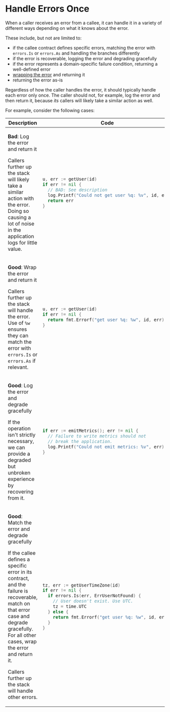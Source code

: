 # Handle Errors Once

When a caller receives an error from a callee,
it can handle it in a variety of different ways
depending on what it knows about the error.

These include, but not are limited to:

- if the callee contract defines specific errors,
  matching the error with `errors.Is` or `errors.As`
  and handling the branches differently
- if the error is recoverable,
  logging the error and degrading gracefully
- if the error represents a domain-specific failure condition,
  returning a well-defined error
- [wrapping the error](error-wrap.md) and returning it
- returning the error as-is

Regardless of how the caller handles the error,
it should typically handle each error only once.
The caller should not, for example, log the error and then return it,
because *its* callers will likely take a similar action as well.

For example, consider the following cases:

<table>
<thead><tr><th>Description</th><th>Code</th></tr></thead>
<tbody>
<tr><td>

**Bad**: Log the error and return it

Callers further up the stack will likely take a similar action with the error.
Doing so causing a lot of noise in the application logs for little value.

</td><td>

```go
u, err := getUser(id)
if err != nil {
  // BAD: See description
  log.Printf("Could not get user %q: %v", id, err)
  return err
}
```

</td></tr>
<tr><td>

**Good**: Wrap the error and return it

Callers further up the stack will handle the error.
Use of `%w` ensures they can match the error with `errors.Is` or `errors.As`
if relevant.

</td><td>

```go
u, err := getUser(id)
if err != nil {
  return fmt.Errorf("get user %q: %w", id, err)
}
```

</td></tr>
<tr><td>

**Good**: Log the error and degrade gracefully

If the operation isn't strictly necessary,
we can provide a degraded but unbroken experience
by recovering from it.

</td><td>

```go
if err := emitMetrics(); err != nil {
  // Failure to write metrics should not
  // break the application.
  log.Printf("Could not emit metrics: %v", err)
}

```

</td></tr>
<tr><td>

**Good**: Match the error and degrade gracefully

If the callee defines a specific error in its contract,
and the failure is recoverable,
match on that error case and degrade gracefully.
For all other cases, wrap the error and return it.

Callers further up the stack will handle other errors.

</td><td>

```go
tz, err := getUserTimeZone(id)
if err != nil {
  if errors.Is(err, ErrUserNotFound) {
    // User doesn't exist. Use UTC.
    tz = time.UTC
  } else {
    return fmt.Errorf("get user %q: %w", id, err)
  }
}
```

</td></tr>
</tbody></table>

